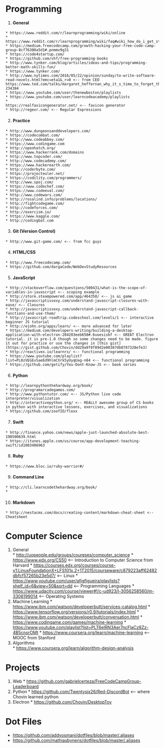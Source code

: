 # **Programming**
  1. #### General
    * https://www.reddit.com/r/learnprogramming/wiki/online
    * https://www.reddit.com/r/learnprogramming/wiki/faq#wiki_how_do_i_get_started_with_programming.3F
    * https://medium.freecodecamp.com/growth-hacking-your-free-code-camp-group-8cf76300a5d1#.pnmmv9g31
    * https://code4startup.com/
    * https://github.com/vhf/free-programming-books
    * http://www.tynker.com/blog/articles/ideas-and-tips/programming-better-math-skills-fun/
    * https://www.tynker.com/
    * http://www.nytimes.com/2016/05/22/opinion/sunday/to-write-software-read-novels.html?emc=eta1&_r=0 <-- from CEO
    https://www.ted.com/talks/margaret_heffernan_why_it_s_time_to_forget_the_pecking_order_at_work#t-234384
    * https://www.youtube.com/user/thenewboston/playlists
    * https://www.youtube.com/user/learncodeacademy/playlists
    *
    https://realfavicongenerator.net/ <-- favicon generator
    * http://regexr.com/ <-- Regular Expressions
  2. #### Practice
    * http://www.dungeonsanddevelopers.com/
    * https://codecombat.com/
    * http://www.codeabbey.com/
    * https://www.codingame.com
    * http://openhatch.org/
    * https://www.hackerrank.com/domains
    * http://www.topcoder.com/
    * http://www.codecademy.com/
    * https://www.hackerearth.com/
    * http://coderbyte.com/
    * https://projecteuler.net/
    * https://codility.com/programmers/
    * http://www.spoj.com/
    * https://www.codechef.com/
    * https://www.codeeval.com/
    * http://www.codewars.com/
    * http://rosalind.info/problems/locations/
    * http://fightcodegame.com/
    * http://codeforces.com/
    * http://exercism.io/
    * https://www.kaggle.com/
    * http://codingbat.com
  3. #### Git (Version Control)
    * http://www.git-game.com/ <-- from fcc guys
  4. #### HTML/CSS
    * http://www.freecodecamp.com/
    * https://github.com/dargaCode/WebDevStudyResources
  5. #### JavaScript
    * http://stackoverflow.com/questions/500431/what-is-the-scope-of-variables-in-javascript <-- scoping example
    * http://store.steampowered.com/app/464350/ <-- js ai game
    * http://javascriptissexy.com/understand-javascript-closures-with-ease/ <-- Closures
    * http://javascriptissexy.com/understand-javascript-callback-functions-and-use-them/
    * http://javascript-roadtrip.codeschool.com/levels/1 <-- interactive beginner JS tutorial
    * http://ejohn.org/apps/learn/ <-- more advanced for later
    * https://medium.com/developers-writing/building-a-desktop-application-with-electron-204203eeb658#.6uoesisbf <-- GREAT Electron tutorial. it is pre-1.0 though so some changes need to be made. figure it out for practice or use the changes in [this gist](https://gist.github.com/Chovin/dd29a9f8f89d2e00387db0787328efe3)
    * http://reactivex.io/learnrx/ <-- functional programming
    * https://www.youtube.com/playlist?list=PL0zVEGEvSaeEd9hlmCXrk5yUyqUag-n84 <-- functional programming
    * https://github.com/getify/You-Dont-Know-JS <-- book series

  6. #### Python
    * http://learnpythonthehardway.org/book/
    * http://programarcadegames.com/
    * http://www.pythontutor.com/ <-- JS/Python live code interpreter/visualization
    * http://interactivepython.org/ <-- REALLY awesome group of CS books in python with interactive lessons, exercises, and visualizations
    * https://github.com/zoofIO/flexx
  7. #### Swift
    * http://finance.yahoo.com/news/apple-just-launched-absolute-best-190500639.html
    * https://itunes.apple.com/us/course/app-development-teaching-swift/id1003406963
  8. #### Ruby
    * https://www.bloc.io/ruby-warrior#/
  9. #### Command Line
    * http://cli.learncodethehardway.org/book/
    *
  10. #### Markdown
    * http://nestacms.com/docs/creating-content/markdown-cheat-sheet <-- Cheatsheet

# **Computer Science**
  1. General  
    * http://uopeople.edu/groups/coureses/computer_science
    * https://www.edx.org/CS50 <-- Introduction to Computer Science from Harvard
    * https://courses.edx.org/courses/course-v1:LinuxFoundationX+LFS101x.2+1T2015/courseware/c879223aff62482dbfcf57265b23e5d7/ <-- Linux
    * https://www.youtube.com/user/afigfigueira/playlists?shelf_id=6&view=50&sort=dd <-- Programming Languages
    * https://www.udacity.com/course/viewer#!/c-ud923/l-3056258560/m-3306199014 <-- Operating Systems
  2. Machine Learning
    * https://www.ibm.com/watson/developerbutt/services-catalog.html
    * https://www.tensorflow.org/versions/r0.9/tutorials/index.html
    * https://www.ibm.com/watson/developerbutt/conversation.html
    * https://www.codingame.com/games/machine-learning
    * https://www.youtube.com/playlist?list=PLT6elRN3Aer7ncFlaCz8Zz-4B5cnsrOMt
    * https://www.coursera.org/learn/machine-learning <-- MOOC from Stanford
  3. Algorithms  
    * https://www.coursera.org/learn/algorithm-design-analysis

# **Projects**
  1. Web
    * https://github.com/gabrielcerteza/FreeCodeCampGroup-Leaderboard
  2. Python
    * https://github.com/Twentysix26/Red-DiscordBot <-- where Chovin learned python
  3. Electron
    * https://github.com/Chovin/DesktopToy

# **Dot Files**
  * https://github.com/addyosmani/dotfiles/blob/master/.aliases
  * https://github.com/mathiasbynens/dotfiles/blob/master/.aliases
